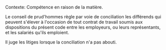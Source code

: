 Contexte: Compétence en raison de la matière.

Le conseil de prud'hommes règle par voie de conciliation les différends qui peuvent s'élever à l'occasion de tout contrat de travail soumis aux dispositions du présent code entre les employeurs, ou leurs représentants, et les salariés qu'ils emploient.

Il juge les litiges lorsque la conciliation n'a pas abouti.
